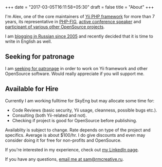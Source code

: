+++
date = "2017-03-05T16:11:58+05:30"
draft = false
title = "About"
+++

I'm Alex, one of the core maintainers of [Yii PHP framework](https://www.yiiframework.com/)
for more than 7 years, its representative in [PHP-FIG](http://www.php-fig.org/),
[active conference speaker](https://slides.rmcreative.ru/) and [participant of various other
OpenSource projects](https://github.com/samdark/).

I am [blogging in Russian since 2005](https://rmcreative.ru/) and recently decided
that it is time to write in English as well.

## Seeking for patronage

I am [seeking for patronage](https://www.patreon.com/samdark) in order to work on Yii framework and other OpenSource software.
Would really appreciate if you will support me.

## Available for Hire

Currently I am working fulltime for SkyEng but may allocate some time for:

- Code Reviews (basic security, Yii usage, cleanness, possible bugs etc.).
- Consulting (both Yii-related and not).
- Checking if project is good for OpenSource before publishing. 

Availablity is subject to change. Rate depends on type of the project and specifics. Average is
about $100/hr. I do give discounts and even may consider doing it for free for non-profits and OpenSource.


If you're interested in my experience, check out [my LinkedIn page](https://www.linkedin.com/in/makarov/).

If you have any questions, <a href="mailto:sam@rmcreative.ru">email me at sam@rmcreative.ru</a>.